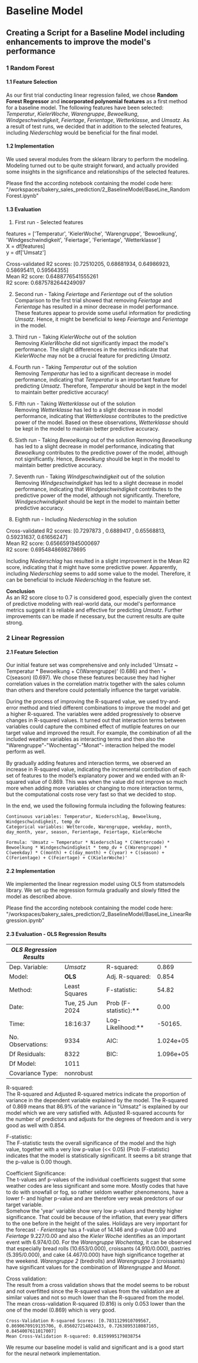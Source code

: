 # Baseline Model

## Creating a Script for a Baseline Model including enhancements to improve the model's performance

### 1 **Random Forest**

#### 1.1 **Feature Selection**

As our first trial conducting linear regression failed, we chose **Random Forest Regressor** and **incorporated polynomial features** as a first method for a baseline model. The following features have been selected: *Temperatur*, *KielerWoche*, *Warengruppe*, *Bewoelkung*, *Windgeschwindigkeit*, *Feiertage*, *Ferientage*, *Wetterklasse*, and *Umsatz*. As a result of test runs, we decided that in addition to the selected features, including *Niederschlag* would be beneficial for the final model.

#### 1.2 **Implementation**

We used several modules from the sklearn library to perform the modeling. Modeling turned out to be quite straight forward, and actually provided some insights in the significance and relationships of the selected features.  

Please find the according notebook containing the model code here: 
"/workspaces/bakery_sales_prediction/2_BaselineModel/BaseLine_RandomForest.ipynb"

#### 1.3 **Evaluation**

1. First run - Selected features
   
features = ['Temperatur', 'KielerWoche', 'Warengruppe', 'Bewoelkung', 'Windgeschwindigkeit', 'Feiertage', 'Ferientage', 'Wetterklasse']  
X = df[features]  
y = df['Umsatz']  

Cross-validated R2 scores: [0.72510205, 0.68681934, 0.64986923, 0.58695411, 0.59564355]  
Mean R2 score: 0.6488776541555261  
R2 score: 0.6875782644249097  

2. Second run - Taking *Feiertage* and *Ferientage* out of the solution  
Comparison to the first trial showed that removing *Feiertage* and *Ferientage* has resulted in a minor decrease in model performance. These features appear to provide some useful information for predicting *Umsatz*. Hence, it might be beneficial to keep *Feiertage* and *Ferientage* in the model.

3. Third run - Taking *KielerWoche* out of the solution  
Removing *KielerWoche* did not significantly impact the model's performance. The slight differences in the metrics indicate that *KielerWoche* may not be a crucial feature for predicting *Umsatz*.

4. Fourth run - Taking *Temperatur* out of the solution  
Removing *Temperatur* has led to a significant decrease in model performance, indicating that *Temperatur* is an important feature for predicting *Umsatz*. Therefore, *Temperatur* should be kept in the model to maintain better predictive accuracy!

5. Fifth run - Taking *Wetterklasse* out of the solution  
Removing *Wetterklasse* has led to a slight decrease in model performance, indicating that *Wetterklasse* contributes to the predictive power of the model. Based on these observations, *Wetterklasse* should be kept in the model to maintain better predictive accuracy.

6. Sixth run - Taking *Bewoelkung* out of the solution
Removing *Bewoelkung* has led to a slight decrease in model performance, indicating that *Bewoelkung* contributes to the predictive power of the model, although not significantly. Hence, *Bewoelkung* should be kept in the model to maintain better predictive accuracy.

7. Seventh run - Taking *Windgeschwindigkeit* out of the solution  
Removing *Windgeschwindigkeit* has led to a slight decrease in model performance, indicating that *Windgeschwindigkeit* contributes to the predictive power of the model, although not significantly. Therefore, *Windgeschwindigkeit* should be kept in the model to maintain better predictive accuracy.

8. Eighth run - Including *Niederschlag* in the solution

Cross-validated R2 scores: [0.7297873 , 0.6889417 , 0.65568813, 0.59231637, 0.61656247]  
Mean R2 score: 0.6566591945000697  
R2 score: 0.6954848698278695  

Including *Niederschlag* has resulted in a slight improvement in the Mean R2 score, indicating that it might have some predictive power. Apparently, including *Niederschlag* seems to add some value to the model. Therefore, it can be beneficial to include *Niederschlag* in the feature set.  

**Conclusion**   
As an R2 score close to 0.7 is considered good, especially given the context of predictive modeling with real-world data, our model's performance metrics suggest it is reliable and effective for predicting *Umsatz*.
Further improvements can be made if necessary, but the current results are quite strong.


### 2 **Linear Regression**

#### 2.1 **Feature Selection**

Our initial feature set was comprehensive and only included 'Umsatz ~ Temperatur * Bewoelkung + C(Warengruppe)' (0.686) and then '+ C(season) (0.697). We chose these features because they had higher correlation values in the correlation matrix together with the sales column than others and therefore could potentially influence the target variable.

During the process of improving the R-squared value, we used try-and-error method and tried different combinations to improve the model and get a higher R-squared. The variables were added progressively to observe changes in R-squared values. It turned out that interaction terms between variables could capture the combined effect of mutliple features on our target value and improved the result. For example, the combination of all the included weather variables as interacting terms and then also the "Warengruppe"-"Wochentag"-"Monat"- interaction helped the model perform as well. 

By gradually adding features and interaction terms, we observed an increase in R-squared value, indicating the incremental contribution of each set of features to the model’s explanatory power and we ended with an R-squared value of 0.869. This was when the value did not improve so much more when adding more variables or changing to more interaction terms, but the computational costs rose very fast so that we decided to stop.

In the end, we used the following formula including the following features:

    Continuous variables: Temperatur, Niederschlag, Bewoelkung, Windgeschwindigkeit, temp_dv
    Categorical variables: Wettercode, Warengruppe, weekday, month, day_month, year, season, Ferientage, Feiertage, KielerWoche

    Formula: 'Umsatz ~ Temperatur * Niederschlag * C(Wettercode) * Bewoelkung * Windgeschwindigkeit * temp_dv + C(Warengruppe) * C(weekday) * C(month) + C(day_month) + C(year) + C(season) + C(Ferientage) + C(Feiertage) + C(KielerWoche)'


#### 2.2 **Implementation**

We implemented the linear regression model using OLS from statsmodels library.
We set up the regression formula gradually and slowly fitted the model as described above.

Please find the according notebook containing the model code here: 
"/workspaces/bakery_sales_prediction/2_BaselineModel/BaseLine_LinearRegression.ipynb"


#### 2.3 **Evaluation - OLS Regression Results**

|**_OLS Regression Results_**|                                         |                            |                                         |
|----------------------------|-----------------------------------------|----------------------------|-----------------------------------------|
| Dep. Variable:             | *Umsatz*                                | R-squared:                 | 0.869                                   | 
| Model:                     | **OLS**                                 | Adj. R-squared:            | 0.854                                   |
| Method:                    | Least Squares                           | F-statistic:               | 54.82                                   |
| Date:                      | Tue, 25 Jun 2024                        | Prob (F-statistic):**      | 0.00                                    |
| Time:                      | 18:16:37                                | Log-Likelihood:**          | -50165.                                 |
| No. Observations:          | 9334                                    | AIC:                       | 1.024e+05                               |
| Df Residuals:              | 8322                                    | BIC:                       | 1.096e+05                               |
| Df Model:                  | 1011                                    |                            |                                         |
| Covariance Type:           | nonrobust                               |                            |                                         |


R-squared:  
The R-squared and Adjusted R-squared metrics indicate the proportion of variance in the dependent variable explained by the model. The R-squared of 0.869 means that 86.9% of the variance in "Umsatz" is explained by our model which we are very satisfied with. Adjusted R-squared accounts for the number of predictors and adjusts for the degrees of freedom and is very good as well with 0.854.

F-statistic:  
The F-statistic tests the overall significance of the model and the high value, together with a very low p-value (<< 0.05) (Prob (F-statistic) indicates that the model is statistically significant. It seems a bit strange that the p-value is 0.00 though.

Coefficient Significance:  
The t-values anf p-values of the individual coefficients suggest that some weather codes are less significant and some more. Mostly codes that have to do with snowfall or fog, so rather seldom weather phenomenons, have a lower f- and higher p-value and are therefore very weak predctors of our target variable.  
Somehow the 'year' variable show very low p-values and thereby higher significance. That could be because of the inflation, that every year differs to the one before in the height of the sales. Holidays are very important for the forecast - *Ferientage* has a f-value of 14.146 and p-value 0.00 and *Feiertage* 9.227/0.00 and also the *Kieler Woche* identifies as an important event with  6.974/0.00. For the *Warengruppe* *Wochentag*, it can be observed that especially bread rolls (10.653/0.000), croissants (4.910/0.000), pastries (5.395/0.000), and cake (4.467/0.000) have high significance together at the weekend. *Warengruppe 2* (bredrolls) and *Warengruppe 3* (croissants) have significant values for the combination of *Warengruppe* and *Monat*. 

Cross validation:  
The result from a cross validation shows that the model seems to be robust and not overfitted since the R-squared values from the validation are at similar values and not so much lower than the R-squared from the model. The mean cross-validation R-squared (0.816) is only 0.053 lower than the one of the model (0.869) which is very good.

    Cross-Validation R-squared Scores: [0.7831129910709567, 0.8690670919135706, 0.856027214024433, 0.7263895318087165, 0.8454007611017007]
    Mean Cross-Validation R-squared: 0.8159995179838754

We resume our baseline model is valid and significant and is a good start for the neural network implementation.
